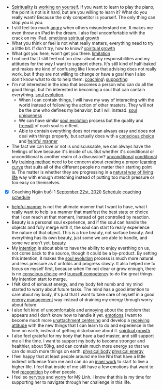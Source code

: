 - [Spirituality](<Spirituality.md>) is [working on yourself](<working on yourself.md>). If you want to learn to play the piano, the point is not is it hard, but are you willing to learn it? What do you really want? Because the only competitor is yourself. The only thing can stop you is you.
- I still feel too much [angry](<angry.md>) when others misunderstand me. It makes me even throw an iPad in the dream. I also feel uncomfortable with the crack on my iPad. [emotions](<emotions.md>) [spiritual growth](<spiritual growth.md>)
- What you think or feel is not what really matters, everything need to try a little bit. If don't try, how to know? [spiritual growth](<spiritual growth.md>)
- What got you here, won't get you there. [limitation](<limitation.md>) 
- I noticed that I still feel not too clear about my responsibilities and my attitudes for the way I want to support others. It's still kind of half-baked and makes me kind of confusing like I know that advising does not really work, but if they are not willing to change or have a goal then I also don't know what to do to help them. [coaching](<coaching.md>)\ [supporting](<supporting.md>)
- I'm not interested in the idea that becomes a person who can do all the good things, but I'm interested in becoming a soul that can contain everything. [soul evolution](<soul evolution.md>). 
    - When I can contain things, I will have my way of interacting with the world instead of following the action of other masters. They will not be the one who defines my behavior, but I will instead. [soul uniqueness](<soul uniqueness.md>) 
    - We can have similar [soul evolution](<soul evolution.md>) process but the quality and [freewill](<freewill.md>) of each soul is diffent.
    - Able to contain everything does not mean always easy and does not deal with things properly, but actually does with a [conscious choice](<conscious choice.md>) and [helpful manner](<helpful manner.md>)
-  The fact we can love or not is undiscussable, we can always have the feelings of love because it's inside of us. But whether it's conditional or unconditional is another realm of a discussion? [unconditional](<unconditional.md>) [conditional](<conditional.md>)
- My [training method](<training method.md>) need to be concern about creating a proper [learning curve](<learning curve.md>) that suits all of the different people no matter their starting point is. The matter is whether they are progressing in a [natural way of living life](<natural way of living life.md>) way with enough stretching instead of putting too much pressure or too easy on themselves.
- [x] Coaching Ngân buổi 1 [September 22st, 2020](<September 22st, 2020.md>) [Schedule](<Schedule.md>) [coaching schedule](<coaching schedule.md>)
- [helpful manner](<helpful manner.md>) is not the ultimate manner that I want to have, what I really want to help is a manner that manifest the best state or choice that I can reach at that moment, instead of get controlled by reaction.
- Beauty is a personal soul experience, and if the soul can handle the objects and fully merge with it, the soul can start to really experience the nature of that object. This is a true beauty, not surface beauty. And everything has its own beauty, just some we are able to handle, and some we aren’t yet. [beauty](<beauty.md>)
- My [intention](<intention.md>) is about able to have the ability to enjoy everthing on us, not come back to the source, though it could be a by-product. By setting this intention, it makes the [soul evolution](<soul evolution.md>) process is much more natural and less pressure as it unfolds and progress slowly. It also helped me to focus on myself first, because when I’m not clear or grow enough, there is no [conscious choice](<conscious choice.md>) and [trueself competency](<trueself competency.md>) to do the great things. My intention start to merge.
- I felt kind of exhaust energy, and my body felt numb and my mind started to worry about future tasks. The mind has a good intention to care about my body, it's just that I want to take care of myself in a good [energy management](<energy management.md>) way instead of draining my energy through worry about future.
- I also felt kind of [uncomfortable](<uncomfortable.md>) and [annoying](<annoying.md>) about the problem that appears and I don't know how to handle it yet. [emotions](<emotions.md>) I want to become much more [unattachment centering](<unattachment centering.md>) and develop a [receiving attitude](<receiving attitude.md>) with the new things that I can learn to do and experience in the time on earth, instead of getting disturbance about it. [spiritual growth](<spiritual growth.md>)
- I also feel grateful for my body that have a bad master, and still support me all the time. I want to support my body to become stronger and healthier, about 50kg, and can contain much more energy so that we can do much more things on earth. [physical body](<physical body.md>) [physical energy](<physical energy.md>)
- I feel happy that at least people around me like Nhi that have a little indirect influence from me and can do an [inner work](<inner work.md>) to start to live a higher life. I feel that inside of me still have a few emotions that want to feel [recognition](<recognition.md>) by other people.
- I feel so [nervous](<nervous.md>) and [worry](<worry.md>) for Mỹ Linh. I know that this is my time for supporting her to navigate through her challenge in this life.
